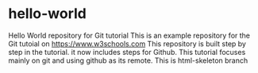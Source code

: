# hello-world
Hello World repository for Git tutorial
This is an example repository for the Git tutoial on
https://www.w3schools.com
This repository is built step by step in the tutorial.
it now includes steps for Github.
This tutorial focuses mainly on git and using github as its remote.
This is html-skeleton branch
